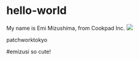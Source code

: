 hello-world
===========
My name is Emi Mizushima, from Cookpad Inc.
![](https://cloud.githubusercontent.com/assets/8424496/4700379/3efcc93e-584c-11e4-8e02-710a0437c9c6.jpg)

patchworktokyo

#emizusi so cute!
